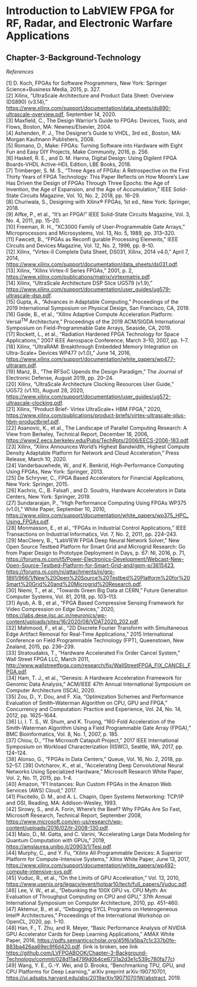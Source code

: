# Introduction to LabVIEW FPGA for RF, Radar, and Electronic Warfare Applications  
## Chapter-3-Background-Technology  

*References*

[1] D. Koch, FPGAs for Software Programmers, New York: Springer Science+Business Media, 2015, p. 327.  
[2] Xilinx, “UltraScale Architecture and Product Data Sheet: Overview (DS890) (v3.14),” https://www.xilinx.com/support/documentation/data_sheets/ds890-ultrascale-overview.pdf, September 14, 2020.  
[3] Maxfield, C., The Design Warrior’s Guide to FPGAs: Devices, Tools, and Flows, Boston, MA: Newnes/Elsevier, 2004.  
[4] Ashenden, P. J., The Designer’s Guide to VHDL, 3rd ed., Boston, MA: Morgan Kaufmann Publishers, 2008.  
[5] Romano, D., Make: FPGAs: Turning Software into Hardware with Eight Fun and Easy DIY Projects, Make Community, 2016, p. 256.  
[6] Haskell, R. E., and D. M. Hanna, Digital Design: Using Digilent FPGA Boards-VHDL Active-HDL Edition, LBE Books, 2018.  
[7] Trimberger, S. M. S., “Three Ages of FPGAs: A Retrospective on the First Thirty Years of FPGA Technology: This Paper Reflects on How Moore’s Law Has Driven the Design of FPGAs Through Three Epochs: the Age of Invention, the Age of Expansion, and the Age of Accumulation,” IEEE Solid-State Circuits Magazine, Vol. 10, No. 2, 2018, pp. 16–29.  
[8] Churiwala, S., Designing with Xilinx® FPGAs, 1st ed., New York: Springer, 2018.  
[9] Alfke, P., et al., “It’s an FPGA!” IEEE Solid-State Circuits Magazine, Vol. 3, No. 4, 2011, pp. 15–20.  
[10] Freeman, R. H., “XC3000 Family of User-Programmable Gate Arrays,” Microprocessors and Microsystems, Vol. 13, No. 5, 1989, pp. 313–320.  
[11] Fawcett, B., “FPGAs as Reconfi gurable Processing Elements,” IEEE Circuits and Devices Magazine, Vol. 12, No. 2, 1996, pp. 8–10.  
[12] Xilinx, “Virtex-II Complete Data Sheet, DS031, Xilinx, 2014 v4.0,” April 7, 2014, https://www.xilinx.com/support/documentation/data_sheets/ds031.pdf.  
[13] Xilinx, “Xilinx Virtex-II Series FPGAs,” 2001, p. 2, https://www.xilinx.com/publications/matrix/virtexmatrix.pdf.  
[14] Xilinx, “UltraScale Architecture DSP Slice UG579 (v1.9),” https://www.xilinx.com/support/documentation/user_guides/ug579-ultrascale-dsp.pdf.  
[15] Gupta, A., “Advances in Adaptable Computing,” Proceedings of the 2019 International Symposium on Physical Design, San Francisco, CA, 2019.  
[16] Gaide, B., et al., “Xilinx Adaptive Compute Acceleration Platform: Versal<sup>TM</sup> Architecture,” Proceedings of the 2019 ACM/SIGDA International Symposium on Field-Programmable Gate Arrays, Seaside, CA, 2019.  
[17] Rockett, L., et al., “Radiation Hardened FPGA Technology for Space Applications,” 2007 IEEE Aerospace Conference, March 3–10, 2007, pp. 1–7.  
[18] Xilinx, “UltraRAM: Breakthrough Embedded Memory Integration on Ultra-Scale+ Devices WP477 (v1.0),” June 14, 2016, https://www.xilinx.com/support/documentation/white_papers/wp477-ultraram.pdf.  
[19] Manz, B., “The RFSoC Upends the Design Paradigm,” The Journal of Electronic Defense, August 2019, pp. 20–24.  
[20] Xilinx, “UltraScale Architecture Clocking Resources User Guide,” UG572 (v1.10), August 28, 2020, https://www.xilinx.com/support/documentation/user_guides/ug572-ultrascale-clocking.pdf.  
[21] Xilinx, “Product Brief- Virtex UltraScale+ HBM FPGA,” 2020, https://www.xilinx.com/publications/product-briefs/virtex-ultrascale-plus-hbm-productbrief.pdf.  
[22] Asanovic, K., et al., The Landscape of Parallel Computing Research: A View from Berkeley, Technical Report, December 18, 2006, https://www2.eecs.berkeley.edu/Pubs/TechRpts/2006/EECS-2006-183.pdf.  
[23] Xilinx, “Xilinx Announces World’s Highest Bandwidth, Highest Compute Density Adaptable Platform for Network and Cloud Acceleration,” Press Release, March 10, 2020.  
[24] Vanderbauwhede, W., and K. Benkrid, High-Performance Computing Using FPGAs, New York: Springer, 2013.  
[25] De Schryver, C., FPGA Based Accelerators for Financial Applications, New York: Springer, 2015.  
[26] Kachris, C., B. Falsafi , and D. Soudris, Hardware Accelerators in Data Centers, New York: Springer, 2019.  
[27] Sundararajan, P., “High Performance Computing Using FPGAs WP375 (v1.0),” White Paper, September 10, 2010, https://www.xilinx.com/support/documentation/white_papers/wp375_HPC_Using_FPGAs.pdf.  
[28] Monmasson, E., et al., “FPGAs in Industrial Control Applications,” IEEE Transactions on Industrial Informatics, Vol. 7, No. 2, 2011, pp. 224–243.  
[29] MacCleery, B., “LabVIEW FPGA Deep Neural Network Solver,” New Open Source Testbed Platform for Smart Grid and Microgrid Research: Go from Paper Design to Prototype Deployment in Days, p. 67: NI, 2016, p. 71, https://forums.ni.com/t5/Power-Electronics-Development/Webcast-New-Open-Source-Testbed-Platform-for-Smart-Grid-and/gpm-p/3615423, https://forums.ni.com/ni/attachments/ni/grp-1891/966/1/New%20Open%20Source%20Testbed%20Platform%20for%20Smart%20Grid%20and%20Microgrid%20Research.pdf.  
[30] Niemi, T., et al., “Towards Green Big Data at CERN,” Future Generation Computer Systems, Vol. 81, 2018, pp. 103–113.  
[31] Ayub, A. B., et al., “FPGA Based Compressive Sensing Framework for Video Compression on Edge Devices,” 2020, https://labs.dese.iisc.ac.in/neuronics/wp-content/uploads/sites/16/2020/08/VDAT2020_202.pdf.  
[32] Mahmood, F., et al., “2D Discrete Fourier Transform with Simultaneous Edge Artifact Removal for Real-Time Applications,” 2015 International Conference on Field Programmable Technology (FPT), Queenstown, New Zealand, 2015, pp. 236–239.  
[33] Stratoudakis, T., “Hardware Accelerated Fix Order Cancel System,” Wall Street FPGA LLC, March 2011, http://www.wallstreetfpga.com/research/fix/WallStreetFPGA_FIX_CANCEL_FPGA.pdf.  
[34] Ham, T. J., et al., “Genesis: A Hardware Acceleration Framework for Genomic Data Analysis,” ACM/IEEE 47th Annual International Symposium on Computer Architecture (ISCA), 2020.  
[35] Zou, D., Y. Dou, and F. Xia, “Optimization Schemes and Performance Evaluation of Smith–Waterman Algorithm on CPU, GPU and FPGA,” Concurrency and Computation: Practice and Experience, Vol. 24, No. 14, 2012, pp. 1625–1644.  
[36] Li, I. T. S., W. Shum, and K. Truong, “160-Fold Acceleration of the Smith-Waterman Algorithm Using a Field Programmable Gate Array (FPGA),” BMC Bioinformatics, Vol. 8, No. 1, 2007, p. 185.  
[37] Chiou, D., “The Microsoft Catapult Project,” 2017 IEEE International Symposium on Workload Characterization (IISWC), Seattle, WA, 2017, pp. 124–124.  
[38] Alonso, G., “FPGAs in Data Centers,” Queue, Vol. 16, No. 2, 2018, pp. 52–57.
[39] Ovtcharov, K., et al., “Accelerating Deep Convolutional Neural Networks Using Specialized Hardware,” Microsoft Research White Paper, Vol. 2, No. 11, 2015, pp. 1–4.  
[40] Amazon, “F1 Instances: Run Custom FPGAs in the Amazon Web Services (AWS) Cloud,” 2017.  
[41] Piscitello, D. M., and A. L. Chapin, Open Systems Networking: TCP/IP and OSI, Reading, MA: Addison-Wesley, 1993.  
[42] Sirowy, S., and A. Forin, Where’s the Beef? Why FPGAs Are So Fast, Microsoft Research, Technical Report, September 2008, https://www.microsoft.com/en-us/research/wp-content/uploads/2016/02/tr-2008-130.pdf.  
[43] Maio, D., M. Gatta, and C. Varini, “Accelerating Large Data Modeling for Quantum Computation with GPUs,” 2019, https://amslaurea.unibo.it/20903/1/Tesi.pdf.  
[44] Murphy, C., and Y. Fu, “Xilinx All Programmable Devices: A Superior Platform for Compute-Intensive Systems,” Xilinx White Paper, June 13, 2017, https://www.xilinx.com/support/documentation/white_papers/wp492-compute-intensive-sys.pdf.  
[45] Vuduc, R., et al., “On the Limits of GPU Acceleration,” Vol. 13, 2010, https://www.usenix.org/legacy/event/hotpar10/tech/full_papers/Vuduc.pdf.  
[46] Lee, V. W., et al., “Debunking the 100X GPU vs. CPU Myth: An Evaluation of Throughput Computing on CPU and GPU,” 37th Annual International Symposium on Computer Architecture, 2010, pp. 451–460.  
[47] Aktemur, B., et al., “Debugging SYCL Programs on Heterogeneous Intel® Architectures,” Proceedings of the International Workshop on OpenCL, 2020, pp. 1–10.  
[48] Han, F., T. Zhu, and R. Meyer, “Basic Performance Analysis of NVIDIA GPU Accelerator Cards for Deep Learning Applications,” AMAX White Paper, 2016, https://pdfs.semanticscholar.org/45f6/a5ba7c1c337b0fe-883ba426aa69ec9f6d420.pdf. (link is broken, see link https://github.com/LVFPGABOOK/Chapter-3-Background-Technology/commit/028d11a4799d0b4ce6731a2d3e1c539c780fa77c)  
[49] Wang, Y. E., G.-Y. Wei, and D. Brooks, “Benchmarking TPU, GPU, and CPU Platforms for Deep Learning,” arXiv preprint arXiv:1907.10701, https://ui.adsabs.harvard.edu/abs/2019arXiv190710701W/abstract, 2019.  
